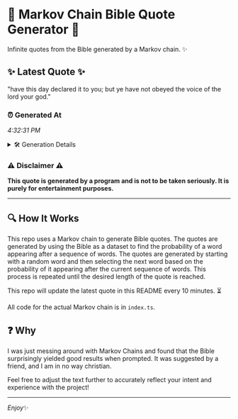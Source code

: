# 📖 Markov Chain Bible Quote Generator 📖

Infinite quotes from the Bible generated by a Markov chain. ✨

## ✨ Latest Quote ✨
"have this day declared it to you; but ye have not obeyed the voice of the lord your god."

### ⏰ Generated At
*4:32:31 PM*

<details>
    <summary>🛠️ Generation Details</summary>
    <p>
        <strong>🌱 Seed:</strong> have<br>
        <strong>🔄 Iterations:</strong> 18<br>
        <strong>📜 Context History:</strong><br>[ have ]: this<br>[ have, this ]: day<br>[ have, this, day ]: declared<br>[ have, this, day, declared ]: it<br>[ have, this, day, declared, it ]: to<br>[ have, this, day, declared, it, to ]: you;<br>[ this, day, declared, it, to, you; ]: but<br>[ day, declared, it, to, you;, but ]: ye<br>[ declared, it, to, you;, but, ye ]: have<br>[ it, to, you;, but, ye, have ]: not<br>[ to, you;, but, ye, have, not ]: obeyed<br>[ you;, but, ye, have, not, obeyed ]: the<br>[ but, ye, have, not, obeyed, the ]: voice<br>[ ye, have, not, obeyed, the, voice ]: of<br>[ have, not, obeyed, the, voice, of ]: the<br>[ not, obeyed, the, voice, of, the ]: lord<br>[ obeyed, the, voice, of, the, lord ]: your<br>[ the, voice, of, the, lord, your ]: god.<br>
    </p>
</details>

### ⚠️ Disclaimer ⚠️
**This quote is generated by a program and is not to be taken seriously. It is purely for entertainment purposes.**

---

## 🔍 How It Works

This repo uses a Markov chain to generate Bible quotes. The quotes are generated by using the Bible as a dataset to find the probability of a word appearing after a sequence of words. The quotes are generated by starting with a random word and then selecting the next word based on the probability of it appearing after the current sequence of words. This process is repeated until the desired length of the quote is reached.

This repo will update the latest quote in this README every 10 minutes. ⏳

All code for the actual Markov chain is in `index.ts`.

## ❓ Why

I was just messing around with Markov Chains and found that the Bible surprisingly yielded good results when prompted. 
It was suggested by a friend, and I am in no way christian.

Feel free to adjust the text further to accurately reflect your intent and experience with the project!

---

*Enjoy*✨
